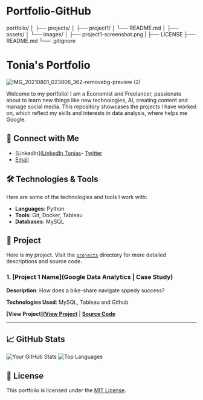 # Portfolio-GitHub
portfolio/
│
├── projects/
│   ├── project1/
│   └── README.md
│
├── assets/
│   └── images/
│       ├── project1-screenshot.png
|
├── LICENSE
├── README.md
└── .gitignore

# Tonia's Portfolio

![IMG_20210801_023806_362-removebg-preview (2)](https://github.com/user-attachments/assets/9a5da86c-8b68-493f-9915-1a066485889b)


Welcome to my portfolio! I am a Economist and Freelancer, passionate about to learn new things like new technologies, AI, creating content and manage social media. This repository showcases the projects I have worked on, which reflect my skills and interests in data analysis, where helps me Google.

## 🔗 Connect with Me

- [LinkedIn]([LinkedIn Tonias](https://www.linkedin.com/in/antoniaieronymaki/)- [Twitter](https://twitter.com/your-profile)
- [Email](toniaieronymaki24@gmail.com)

## 🛠️ Technologies & Tools

Here are some of the technologies and tools I work with:

- **Languages**: Python 
- **Tools**: Git, Docker, Tableau
- **Databases**: MySQL
   
## 📂 Project

Here is my project. Visit the [`projects`](projects/) directory for more detailed descriptions and source code.

### 1. [Project 1 Name](Google Data Analytics | Case Study)


**Description**: How does a bike-share navigate sppedy success?

**Technologies Used**: MySQL, Tableau and Github

**[View Project]([View Project](https://github.com/7onia/Google-Data-Analytics-case-study)** | **[Source Code](/)**

---



## 📈 GitHub Stats

![Your GitHub Stats](https://github-readme-stats.vercel.app/api?username=your-username&show_icons=true&theme=radical)
![Top Languages](https://github-readme-stats.vercel.app/api/top-langs/?username=your-username&layout=compact&theme=radical)

## 📄 License

This portfolio is licensed under the [MIT License](LICENSE).
